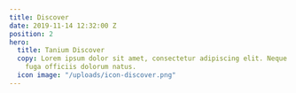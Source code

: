 ```yaml
---
title: Discover
date: 2019-11-14 12:32:00 Z
position: 2
hero:
  title: Tanium Discover
  copy: Lorem ipsum dolor sit amet, consectetur adipiscing elit. Neque itaque, molestiae
    fuga officiis dolorum natus.
  icon image: "/uploads/icon-discover.png"
---
```



